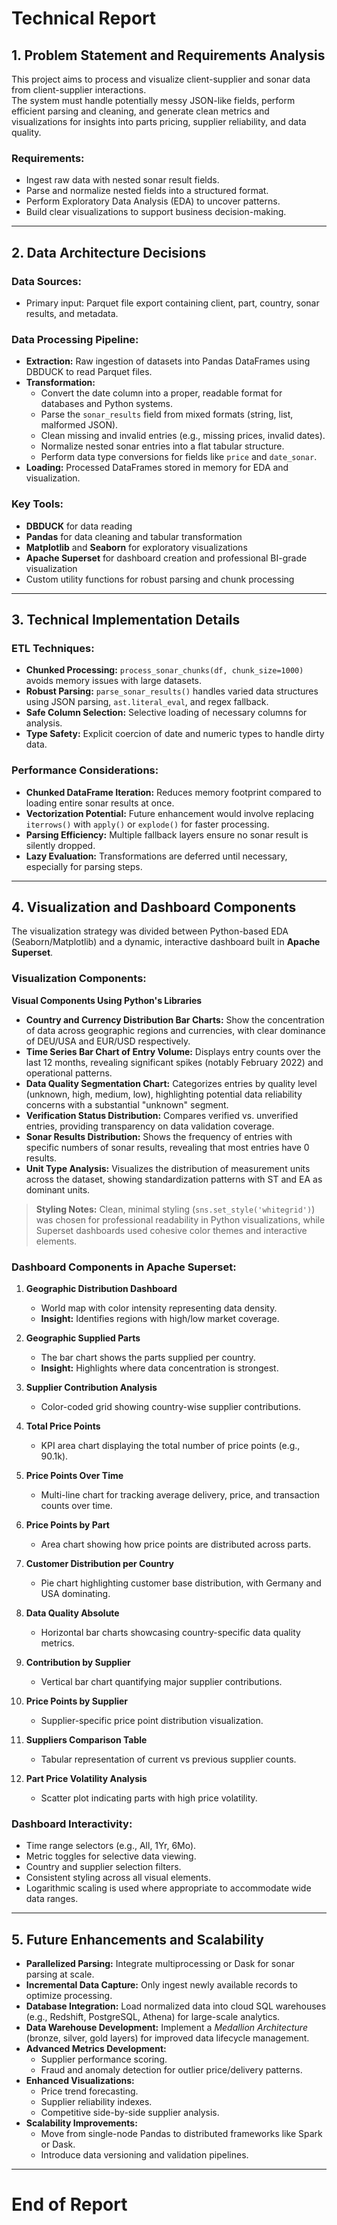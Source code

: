 # Technical Report

## 1. Problem Statement and Requirements Analysis

This project aims to process and visualize client-supplier and sonar data from client-supplier interactions.  
The system must handle potentially messy JSON-like fields, perform efficient parsing and cleaning, and generate clean metrics and visualizations for insights into parts pricing, supplier reliability, and data quality.

### Requirements:
- Ingest raw data with nested sonar result fields.
- Parse and normalize nested fields into a structured format.
- Perform Exploratory Data Analysis (EDA) to uncover patterns.
- Build clear visualizations to support business decision-making.

---

## 2. Data Architecture Decisions

### Data Sources:
- Primary input: Parquet file export containing client, part, country, sonar results, and metadata.

### Data Processing Pipeline:
- **Extraction:** Raw ingestion of datasets into Pandas DataFrames using DBDUCK to read Parquet files.
- **Transformation:**
  - Convert the date column into a proper, readable format for databases and Python systems.
  - Parse the `sonar_results` field from mixed formats (string, list, malformed JSON).
  - Clean missing and invalid entries (e.g., missing prices, invalid dates).
  - Normalize nested sonar entries into a flat tabular structure.
  - Perform data type conversions for fields like `price` and `date_sonar`.
- **Loading:** Processed DataFrames stored in memory for EDA and visualization.

### Key Tools:
- **DBDUCK** for data reading
- **Pandas** for data cleaning and tabular transformation
- **Matplotlib** and **Seaborn** for exploratory visualizations
- **Apache Superset** for dashboard creation and professional BI-grade visualization
- Custom utility functions for robust parsing and chunk processing

---

## 3. Technical Implementation Details

### ETL Techniques:
- **Chunked Processing:** `process_sonar_chunks(df, chunk_size=1000)` avoids memory issues with large datasets.
- **Robust Parsing:** `parse_sonar_results()` handles varied data structures using JSON parsing, `ast.literal_eval`, and regex fallback.
- **Safe Column Selection:** Selective loading of necessary columns for analysis.
- **Type Safety:** Explicit coercion of date and numeric types to handle dirty data.

### Performance Considerations:
- **Chunked DataFrame Iteration:** Reduces memory footprint compared to loading entire sonar results at once.
- **Vectorization Potential:** Future enhancement would involve replacing `iterrows()` with `apply()` or `explode()` for faster processing.
- **Parsing Efficiency:** Multiple fallback layers ensure no sonar result is silently dropped.
- **Lazy Evaluation:** Transformations are deferred until necessary, especially for parsing steps.

---

## 4. Visualization and Dashboard Components

The visualization strategy was divided between Python-based EDA (Seaborn/Matplotlib) and a dynamic, interactive dashboard built in **Apache Superset**.

### Visualization Components:

**Visual Components Using Python's Libraries**
- **Country and Currency Distribution Bar Charts:** Show the concentration of data across geographic regions and currencies, with clear dominance of DEU/USA and EUR/USD respectively.
- **Time Series Bar Chart of Entry Volume:** Displays entry counts over the last 12 months, revealing significant spikes (notably February 2022) and operational patterns.
- **Data Quality Segmentation Chart:** Categorizes entries by quality level (unknown, high, medium, low), highlighting potential data reliability concerns with a substantial "unknown" segment.
- **Verification Status Distribution:** Compares verified vs. unverified entries, providing transparency on data validation coverage.
- **Sonar Results Distribution:** Shows the frequency of entries with specific numbers of sonar results, revealing that most entries have 0 results.
- **Unit Type Analysis:** Visualizes the distribution of measurement units across the dataset, showing standardization patterns with ST and EA as dominant units.

> **Styling Notes:** Clean, minimal styling (`sns.set_style('whitegrid')`) was chosen for professional readability in Python visualizations, while Superset dashboards used cohesive color themes and interactive elements.

### Dashboard Components in Apache Superset:

1. **Geographic Distribution Dashboard**
   - World map with color intensity representing data density.
   - **Insight:** Identifies regions with high/low market coverage.

2. **Geographic Supplied Parts**
   - The bar chart shows the parts supplied per country.
   - **Insight:** Highlights where data concentration is strongest.

3. **Supplier Contribution Analysis**
   - Color-coded grid showing country-wise supplier contributions.

4. **Total Price Points**
   - KPI area chart displaying the total number of price points (e.g., 90.1k).

5. **Price Points Over Time**
   - Multi-line chart for tracking average delivery, price, and transaction counts over time.

6. **Price Points by Part**
   - Area chart showing how price points are distributed across parts.

7. **Customer Distribution per Country**
   - Pie chart highlighting customer base distribution, with Germany and USA dominating.

8. **Data Quality Absolute**
   - Horizontal bar charts showcasing country-specific data quality metrics.

9. **Contribution by Supplier**
   - Vertical bar chart quantifying major supplier contributions.

10. **Price Points by Supplier**
    - Supplier-specific price point distribution visualization.

11. **Suppliers Comparison Table**
    - Tabular representation of current vs previous supplier counts.

12. **Part Price Volatility Analysis**
    - Scatter plot indicating parts with high price volatility.

### Dashboard Interactivity:

- Time range selectors (e.g., All, 1Yr, 6Mo).
- Metric toggles for selective data viewing.
- Country and supplier selection filters.
- Consistent styling across all visual elements.
- Logarithmic scaling is used where appropriate to accommodate wide data ranges.

---

## 5. Future Enhancements and Scalability

- **Parallelized Parsing:** Integrate multiprocessing or Dask for sonar parsing at scale.
- **Incremental Data Capture:** Only ingest newly available records to optimize processing.
- **Database Integration:** Load normalized data into cloud SQL warehouses (e.g., Redshift, PostgreSQL, Athena) for large-scale analytics.
- **Data Warehouse Development:** Implement a *Medallion Architecture* (bronze, silver, gold layers) for improved data lifecycle management.
- **Advanced Metrics Development:**
  - Supplier performance scoring.
  - Fraud and anomaly detection for outlier price/delivery patterns.
- **Enhanced Visualizations:**
  - Price trend forecasting.
  - Supplier reliability indexes.
  - Competitive side-by-side supplier analysis.
- **Scalability Improvements:**
  - Move from single-node Pandas to distributed frameworks like Spark or Dask.
  - Introduce data versioning and validation pipelines.

---

# End of Report
